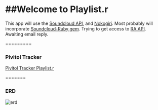 ##Welcome to Playlist.r
=====

This app will use the [Soundcloud API](http://developers.soundcloud.com/docs), and [Nokogiri](http://developers.soundcloud.com/docs).  Most probably will incorporate [Soundcloud-Ruby gem](https://github.com/soundcloud/soundcloud-ruby).  Trying to get access to [RA API](http://www.residentadvisor.net/api/dj.asmx?op=getcharts). Awaiting email reply.
   
=========

### Pivitol Tracker

[Pivitol Tracker Playlist.r](https://www.pivotaltracker.com/s/projects/1046402)  
  
    
    
======= 


### ERD
![erd](http://i.imgur.com/MR0CTVQ.jpg)


